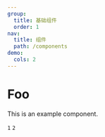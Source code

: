 ```yaml
---
group:
  title: 基础组件
  order: 1
nav:
  title: 组件
  path: /components
demo:
  cols: 2
---
```


# Foo

This is an example component.

<code src="./demo/index.tsx">1</code>
<code src="./demo/index.tsx">2</code>
